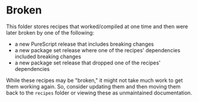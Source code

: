 # Broken

This folder stores recipes that worked/compiled at one time and then were later broken by one of the following:
- a new PureScript release that includes breaking changes
- a new package set release where one of the recipes' dependencies included breaking changes
- a new package set release that dropped one of the recipes' dependencies

While these recipes may be "broken," it might not take much work to get them working again. So, consider updating them and then moving them back to the `recipes` folder or viewing these as unmaintained documentation.
